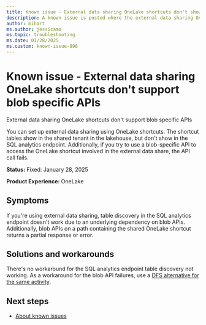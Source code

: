 ```yaml
---
title: Known issue - External data sharing OneLake shortcuts don't show in SQL analytics endpoint
description: A known issue is posted where the external data sharing OneLake shortcuts don't support blob specific APIs
author: mihart
ms.author: jessicamo
ms.topic: troubleshooting  
ms.date: 01/28/2025
ms.custom: known-issue-898
---
```


# Known issue - External data sharing OneLake shortcuts don't support blob specific APIs

External data sharing OneLake shortcuts don't support blob specific APIs

You can set up external data sharing using OneLake shortcuts. The shortcut tables show in the shared tenant in the lakehouse, but don't show in the SQL analytics endpoint. Additionally, if you try to use a blob-specific API to access the OneLake shortcut involved in the external data share, the API call fails.

**Status:** Fixed: January 28, 2025

**Product Experience:** OneLake

## Symptoms

If you're using external data sharing, table discovery in the SQL analytics endpoint doesn't work due to an underlying dependency on blob APIs. Additionally, blob APIs on a path containing the shared OneLake shortcut returns a partial response or error.

## Solutions and workarounds

There's no workaround for the SQL analytics endpoint table discovery not working. As a workaround for the blob API failures, use a [DFS alternative for the same activity](/rest/api/storageservices/datalakestoragegen2/path).

## Next steps

- [About known issues](https://support.fabric.microsoft.com/known-issues)

